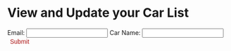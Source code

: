 <h1> View and Update your Car List </h1>

<body>

<div id = "json-data"> </div>

<label for="email-input">Email: </label>
<input name="email-input" type="text" id="email-input">
<label for="car-input">Car Name: </label>
<input name="car-input" type="text" id="car-input">
<button class="button1" onclick="addCar()" id="submit-button">Submit</button>

</body>

<script>

const options = {
    method: 'GET', 
    mode: 'cors', 
    cache: 'default', 
    credentials: 'same-origin', 
    headers: {
        'Content-Type': 'application/json'
        
    },
};


fetch('https://breadbops.gq/api/person/all', options)
  .then(response => response.json())
  .then(data => {
    console.log(data);
    let items = '';
    for (const item of data[0]["carList"]) {
        items += `<li>${item.name}</li>`;
    }
    document.getElementById('json-data').innerHTML = `<ul>${items}</ul>`;
  })
  .catch(error => console.error(error));

function addCar() {
  document.getElementById('submit-button').addEventListener('click', function() {
    const email = document.getElementById('email-input').value;
    const car = document.getElementById('car-input').value;
    const post_options = {
      ...options, 
      method: 'POST', 
      body: JSON.stringify({ email: email, car: car })
    }; 
    fetch('https://breadbops.gq/api/person/addCar', post_options)
      .then(response => response.json())
      .then(data => console.log(data))
      .catch(error => console.error(error));
  });
}

</script>

<style>
  .button {
    background-color: #ad1616;
    color: white;
    text-align: center;
    transition-duration: 1s;
    cursor: pointer;
  }

  .button1 {
    background: transparent;
    border: none;
    border-radius: 12px;
    color: #ad1616; 
    font-size: 1em;
  }

  .button1:hover {
    transition-duration: 1s;
    background-color: #ad1616;
    color: white;
  }
</style>